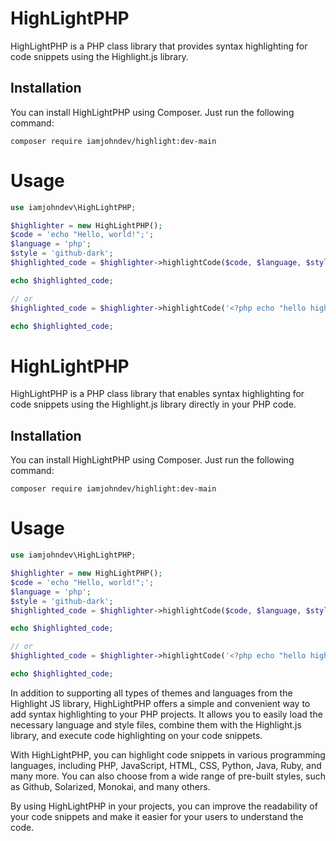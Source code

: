 # HighLightPHP
HighLightPHP is a PHP class library that provides syntax highlighting for code snippets using the Highlight.js library.

## Installation
You can install HighLightPHP using Composer. Just run the following command:

  `composer require iamjohndev/highlight:dev-main`
  
#   Usage
```php
use iamjohndev\HighLightPHP;

$highlighter = new HighLightPHP();
$code = 'echo "Hello, world!";';
$language = 'php';
$style = 'github-dark';
$highlighted_code = $highlighter->highlightCode($code, $language, $style);

echo $highlighted_code;

// or 
$highlighted_code = $highlighter->highlightCode('<?php echo "hello highlight php"?> ', 'php', 'github-dark');

echo $highlighted_code;

```
# HighLightPHP
HighLightPHP is a PHP class library that enables syntax highlighting for code snippets using the Highlight.js library directly in your PHP code.

## Installation
You can install HighLightPHP using Composer. Just run the following command:

  `composer require iamjohndev/highlight:dev-main`
  
#   Usage
```php
use iamjohndev\HighLightPHP;

$highlighter = new HighLightPHP();
$code = 'echo "Hello, world!";';
$language = 'php';
$style = 'github-dark';
$highlighted_code = $highlighter->highlightCode($code, $language, $style);

echo $highlighted_code;

// or 
$highlighted_code = $highlighter->highlightCode('<?php echo "hello highlight php"?> ', 'php', 'github-dark');

echo $highlighted_code;

```
In addition to supporting all types of themes and languages from the Highlight JS library, HighLightPHP offers a simple and convenient way to add syntax highlighting to your PHP projects. It allows you to easily load the necessary language and style files, combine them with the Highlight.js library, and execute code highlighting on your code snippets.

With HighLightPHP, you can highlight code snippets in various programming languages, including PHP, JavaScript, HTML, CSS, Python, Java, Ruby, and many more. You can also choose from a wide range of pre-built styles, such as Github, Solarized, Monokai, and many others.

By using HighLightPHP in your projects, you can improve the readability of your code snippets and make it easier for your users to understand the code.
